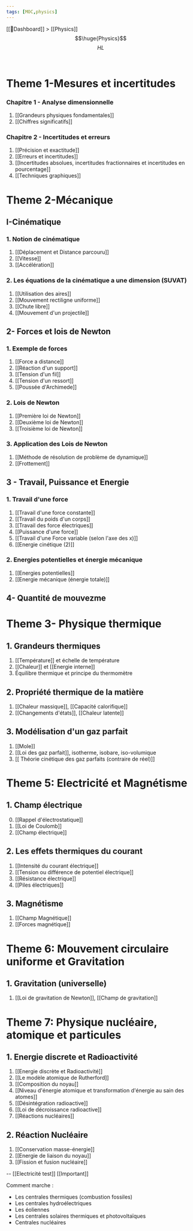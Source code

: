 ```yaml
---
tags: [MOC,physics]
---
```

[[📝Dashboard]] > [[Physics]]
<br/>
$$\huge{Physics}$$
$$
HL
$$


<br/>

# Theme 1-Mesures et incertitudes

### Chapitre 1 - Analyse dimensionnelle
1. [[Grandeurs physiques fondamentales]]
2. [[Chiffres significatifs]]

### Chapitre 2 - Incertitudes et erreurs

1. [[Précision et exactitude]]
2. [[Erreurs et incertitudes]]
3. [[Incertitudes absolues, incertitudes fractionnaires et incertitudes en pourcentage]]
4. [[Techniques graphiques]]


# Theme 2-Mécanique
## I-Cinématique
### 1. Notion de cinématique
1.  [[Déplacement et Distance parcouru]]
2.  [[Vitesse]]
3.  [[Accélération]]
### 2. Les équations de la cinématique a une dimension (SUVAT)
1.  [[Utilisation des aires]]
2.  [[Mouvement rectiligne uniforme]]
3. [[Chute libre]]
4. [[Mouvement d'un projectile]]
## 2- Forces et lois de Newton

### 1. Exemple de forces

1. [[Force a distance]]
2. [[Réaction d'un support]]
3. [[Tension d'un fil]]
4. [[Tension d'un ressort]]
5. [[Poussée d'Archimede]]

### 2. Lois de Newton

1. [[Première loi de Newton]]
2. [[Deuxième loi de Newton]]
3. [[Troisième loi de Newton]]

### 3. Application des Lois de Newton

1. [[Méthode de résolution de problème de dynamique]]
2. [[Frottement]]

## 3 - Travail, Puissance et Energie

### 1. Travail d'une force

1. [[Travail d'une force constante]]
2. [[Travail du poids d'un corps]]
3. [[Travail des force électriques]]
4. [[Puissance d'une force]]
5. [[Travail d'une Force variable (selon l'axe des x)]]
6. [[Energie cinétique (2)]]

### 2. Energies potentielles et énergie mécanique

1. [[Energies potentielles]]
2. [[Energie mécanique (énergie totale)]]

## 4- Quantité de mouvezme

# Theme 3- Physique thermique
## 1. Grandeurs thermiques
1. [[Température]] et échelle de température
2. [[Chaleur]] et [[Energie interne]]
3. Équilibre thermique et principe du thermomètre
## 2. Propriété thermique de la matière
1. [[Chaleur massique]], [[Capacité calorifique]]
2. [[Changements d'états]], [[Chaleur latente]]
## 3. Modélisation d'un gaz parfait
1. [[Mole]]
2. [[Loi des gaz parfait]], isotherme, isobare, iso-volumique
3. [[ Théorie cinétique des gaz parfaits (contraire de réel)]]
# Theme 5: Electricité et Magnétisme
## 1. Champ électrique
0. [[Rappel d'électrostatique]]
1. [[Loi de Coulomb]]
2. [[Champ électrique]]
## 2. Les effets thermiques du courant  
1. [[Intensité du courant électrique]] 
2. [[Tension ou différence de potentiel électrique]]
3. [[Résistance électrique]]
4. [[Piles électriques]]
## 3. Magnétisme
1. [[Champ Magnétique]]
2. [[Forces magnétique]]
# Theme 6: Mouvement circulaire uniforme et Gravitation
## 1. Gravitation (universelle)
1. [[Loi de gravitation de Newton]], [[Champ de gravitation]]

# Theme 7: Physique nucléaire, atomique et particules

## 1. Energie discrete et Radioactivité
1. [[Energie discrète et Radioactivité]]
1.  [[Le modèle atomique de Rutherford]]
2.  [[Composition du noyau]]
3.  [[Niveau d'énergie atomique et transformation d'énergie au sain des atomes]]
4.  [[Désintégration radioactive]]
5.  [[Loi de décroissance radioactive]]
6. [[Réactions nucléaires]]

## 2. Réaction Nucléaire
1.  [[Conservation masse-énergie]]
2.  [[Energie de liaison du noyau]]
3.  [[Fission et fusion nucléaire]]

--
[[Electricité test]]
[[Important]]

Comment marche :
- Les centrales thermiques (combustion fossiles)
- Les centrales hydroélectriques
- Les éoliennes
- Les centrales solaires thermiques et photovoltaïques
- Centrales nucléaires